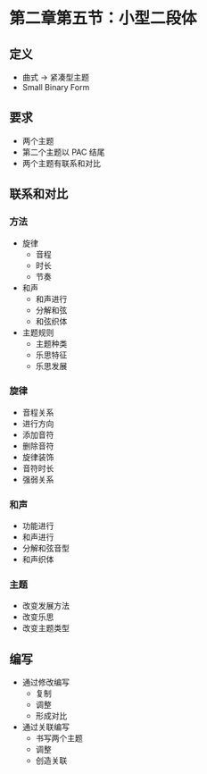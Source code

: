 # 第二章第五节：小型二段体

## 定义

- 曲式 -> 紧凑型主题
- Small Binary Form

## 要求

- 两个主题
- 第二个主题以 PAC 结尾
- 两个主题有联系和对比

## 联系和对比

### 方法

- 旋律
  - 音程
  - 时长
  - 节奏
- 和声
  - 和声进行
  - 分解和弦
  - 和弦织体
- 主题规则
  - 主题种类
  - 乐思特征
  - 乐思发展

### 旋律

- 音程关系
- 进行方向
- 添加音符
- 删除音符
- 旋律装饰
- 音符时长
- 强弱关系

### 和声

- 功能进行
- 和声进行
- 分解和弦音型
- 和声织体

### 主题

- 改变发展方法
- 改变乐思
- 改变主题类型

## 编写

- 通过修改编写
  - 复制
  - 调整
  - 形成对比
- 通过关联编写
  - 书写两个主题
  - 调整
  - 创造关联